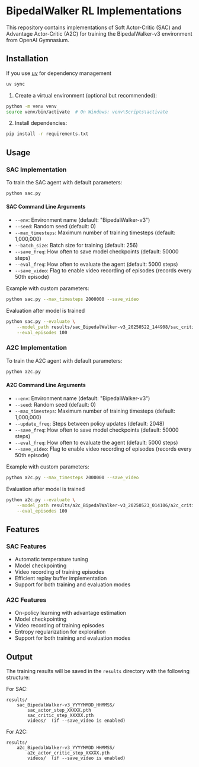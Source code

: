 # BipedalWalker RL Implementations

This repository contains implementations of Soft Actor-Critic (SAC) and Advantage Actor-Critic (A2C) for training the BipedalWalker-v3 environment from OpenAI Gymnasium.

## Installation

If you use [uv](https://docs.astral.sh/uv/getting-started/installation/) for dependency management
```bash
uv sync
```

1. Create a virtual environment (optional but recommended):
```bash
python -m venv venv
source venv/bin/activate  # On Windows: venv\Scripts\activate
```

2. Install dependencies:
```bash
pip install -r requirements.txt
```

## Usage

### SAC Implementation

To train the SAC agent with default parameters:
```bash
python sac.py
```

#### SAC Command Line Arguments

- `--env`: Environment name (default: "BipedalWalker-v3")
- `--seed`: Random seed (default: 0)
- `--max_timesteps`: Maximum number of training timesteps (default: 1,000,000)
- `--batch_size`: Batch size for training (default: 256)
- `--save_freq`: How often to save model checkpoints (default: 50000 steps)
- `--eval_freq`: How often to evaluate the agent (default: 5000 steps)
- `--save_video`: Flag to enable video recording of episodes (records every 50th episode)

Example with custom parameters:
```bash
python sac.py --max_timesteps 2000000 --save_video
```

Evaluation after model is trained
```bash
python sac.py --evaluate \
    --model_path results/sac_BipedalWalker-v3_20250522_144908/sac_critic_step_300000.pth  \
    --eval_episodes 100
```

### A2C Implementation

To train the A2C agent with default parameters:
```bash
python a2c.py
```

#### A2C Command Line Arguments

- `--env`: Environment name (default: "BipedalWalker-v3")
- `--seed`: Random seed (default: 0)
- `--max_timesteps`: Maximum number of training timesteps (default: 1,000,000)
- `--update_freq`: Steps between policy updates (default: 2048)
- `--save_freq`: How often to save model checkpoints (default: 50000 steps)
- `--eval_freq`: How often to evaluate the agent (default: 5000 steps)
- `--save_video`: Flag to enable video recording of episodes (records every 50th episode)

Example with custom parameters:
```bash
python a2c.py --max_timesteps 2000000 --save_video
```

Evaluation after model is trained
```bash
python a2c.py --evaluate \
    --model_path results/a2c_BipedalWalker-v3_20250523_014106/a2c_critic_step_300000.pth \
    --eval_episodes 100
```

## Features

### SAC Features
- Automatic temperature tuning
- Model checkpointing
- Video recording of training episodes
- Efficient replay buffer implementation
- Support for both training and evaluation modes

### A2C Features
- On-policy learning with advantage estimation
- Model checkpointing
- Video recording of training episodes
- Entropy regularization for exploration
- Support for both training and evaluation modes

## Output

The training results will be saved in the `results` directory with the following structure:

For SAC:
```
results/
    sac_BipedalWalker-v3_YYYYMMDD_HHMMSS/
        sac_actor_step_XXXXX.pth
        sac_critic_step_XXXXX.pth
        videos/  (if --save_video is enabled)
```

For A2C:
```
results/
    a2c_BipedalWalker-v3_YYYYMMDD_HHMMSS/
        a2c_actor_critic_step_XXXXX.pth
        videos/  (if --save_video is enabled)
```